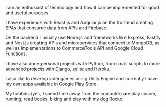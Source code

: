 I am an enthusiast of technology and how it can be implemented for good and useful purposes.

I have experience with React.js and Angular.js on the frontend creating SPAs that consume data from APIs and Firebase.

On the backend I usually use Node.js and frameworks like Express, Fastify and Nest.js creating APIs and microservices that connect to MongoDB, as well as implementations to CommerceTools API and Google Cloud Functions.

I have also done personal projects with Python, from small scripts to more advanced projects with Django, sqlite and Heroku.

I also like to develop videogames using Unity Engine and currently I have my own apps available in Google Play Store.

My hobbies (yes, I spend time away from the computer) are play soccer, running, read books, biking and play with my dog Rocko.
